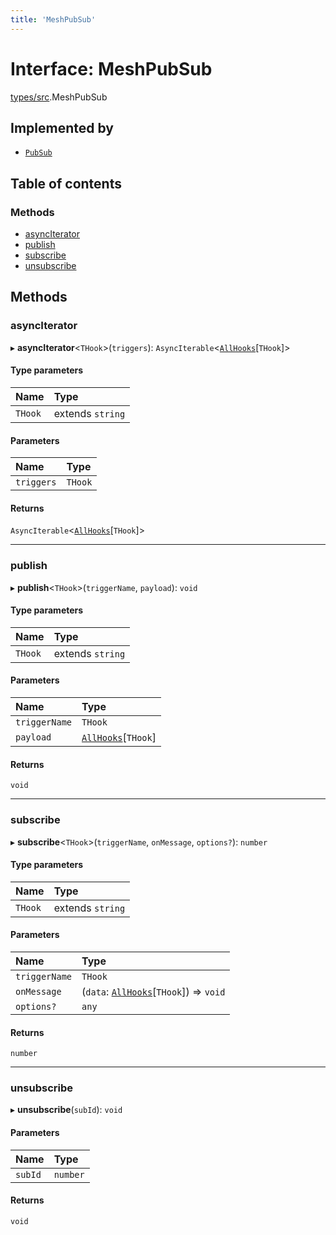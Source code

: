```yaml
---
title: 'MeshPubSub'
---
```


# Interface: MeshPubSub

[types/src](../modules/types_src).MeshPubSub

## Implemented by

- [`PubSub`](/docs/api/classes/utils_src.PubSub)

## Table of contents

### Methods

- [asyncIterator](types_src.MeshPubSub#asynciterator)
- [publish](types_src.MeshPubSub#publish)
- [subscribe](types_src.MeshPubSub#subscribe)
- [unsubscribe](types_src.MeshPubSub#unsubscribe)

## Methods

### asyncIterator

▸ **asyncIterator**<`THook`\>(`triggers`): `AsyncIterable`<[`AllHooks`](../modules/types_src#allhooks)[`THook`]\>

#### Type parameters

| Name | Type |
| :------ | :------ |
| `THook` | extends `string` |

#### Parameters

| Name | Type |
| :------ | :------ |
| `triggers` | `THook` |

#### Returns

`AsyncIterable`<[`AllHooks`](../modules/types_src#allhooks)[`THook`]\>

___

### publish

▸ **publish**<`THook`\>(`triggerName`, `payload`): `void`

#### Type parameters

| Name | Type |
| :------ | :------ |
| `THook` | extends `string` |

#### Parameters

| Name | Type |
| :------ | :------ |
| `triggerName` | `THook` |
| `payload` | [`AllHooks`](../modules/types_src#allhooks)[`THook`] |

#### Returns

`void`

___

### subscribe

▸ **subscribe**<`THook`\>(`triggerName`, `onMessage`, `options?`): `number`

#### Type parameters

| Name | Type |
| :------ | :------ |
| `THook` | extends `string` |

#### Parameters

| Name | Type |
| :------ | :------ |
| `triggerName` | `THook` |
| `onMessage` | (`data`: [`AllHooks`](../modules/types_src#allhooks)[`THook`]) => `void` |
| `options?` | `any` |

#### Returns

`number`

___

### unsubscribe

▸ **unsubscribe**(`subId`): `void`

#### Parameters

| Name | Type |
| :------ | :------ |
| `subId` | `number` |

#### Returns

`void`
